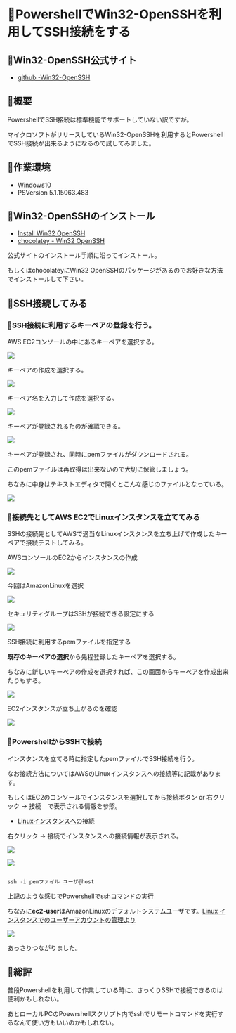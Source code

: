 # 🔰PowershellでWin32-OpenSSHを利用してSSH接続をする

## 🔰Win32-OpenSSH公式サイト

- [github -Win32-OpenSSH](https://github.com/PowerShell/Win32-OpenSSH)

## 🔰概要

PowershellでSSH接続は標準機能でサポートしていない訳ですが。

マイクロソフトがリリースしているWin32-OpenSSHを利用するとPowershellでSSH接続が出来るようになるので試してみました。

## 🔰作業環境

- Windows10
- PSVersion 5.1.15063.483

## 🔰Win32-OpenSSHのインストール

- [Install Win32 OpenSSH](https://github.com/PowerShell/Win32-OpenSSH/wiki/Install-Win32-OpenSSH)
- [chocolatey - Win32 OpenSSH](https://chocolatey.org/packages/openssh)

公式サイトのインストール手順に沿ってインストール。

もしくはchocolateyにWin32 OpenSSHのパッケージがあるのでお好きな方法でインストールして下さい。

## 🔰SSH接続してみる

### 🔰SSH接続に利用するキーペアの登録を行う。

AWS EC2コンソールの中にあるキーペアを選択する。

![](image/aws.console.create.keypair.step001.png)

キーペアの作成を選択する。

![](image/aws.console.create.keypair.step002.png)

キーペア名を入力して作成を選択する。

![](image/aws.console.create.keypair.step003.png)

キーペアが登録されるたのが確認できる。

![](image/aws.console.create.keypair.step004.png)

キーペアが登録され、同時にpemファイルがダウンロードされる。

このpemファイルは再取得は出来ないので大切に保管しましょう。

ちなみに中身はテキストエディタで開くとこんな感じのファイルとなっている。

![](image/pemfile.png)

### 🔰接続先としてAWS EC2でLinuxインスタンスを立ててみる

SSHの接続先としてAWSで適当なLinuxインスタンスを立ち上げて作成したキーペアで接続テストしてみる。

AWSコンソールのEC2からインスタンスの作成

![](image/create.instance.step001.png)

今回はAmazonLinuxを選択

![](image/create.instance.step002.png)

セキュリティグループはSSHが接続できる設定にする

![](image/create.instance.step003.png)

SSH接続に利用するpemファイルを指定する

**既存のキーペアの選択**から先程登録したキーペアを選択する。

ちなみに新しいキーペアの作成を選択すれば、この画面からキーペアを作成出来たりもする。

![](image/create.instance.step004.png)

EC2インスタンスが立ち上がるのを確認

![](image/create.instance.step005.png)

### 🔰PowershellからSSHで接続

インスタンスを立てる時に指定したpemファイルでSSH接続を行う。

なお接続方法についてはAWSのLinuxインスタンスへの接続等に記載があります。

もしくはEC2のコンソールでインスタンスを選択してから接続ボタン or 右クリック -> 接続　で表示される情報を参照。

- [Linuxインスタンスへの接続](https://docs.aws.amazon.com/ja_jp/AWSEC2/latest/UserGuide/AccessingInstances.html?icmpid=docs_ec2_console)

右クリック -> 接続でインスタンスへの接続情報が表示される。

![](image/connect.ssh.ec2.step001.png)

![](image/connect.ssh.ec2.step002.png)

```powershell

ssh -i pemファイル ユーザ@host

```

上記のような感じでPowershellでsshコマンドの実行

ちなみに**ec2-user**はAmazonLinuxのデフォルトシステムユーザです。[Linux インスタンスでのユーザーアカウントの管理より](http://docs.aws.amazon.com/ja_jp/AWSEC2/latest/UserGuide/managing-users.html)

![](image/connect.ssh.ec2.step003.png)

あっさりつながりました。

## 🔰総評

普段Powershellを利用して作業している時に、さっくりSSHで接続できるのは便利かもしれない。

あとローカルPCのPoewrshellスクリプト内でsshでリモートコマンドを実行するなんて使い方もいいのかもしれない。
